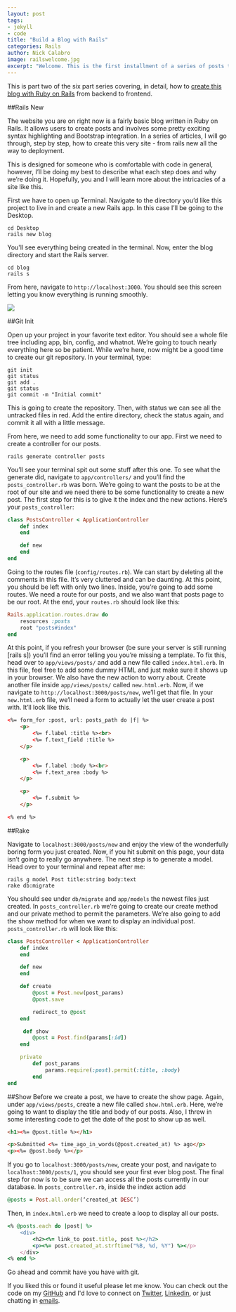 ```yaml
---
layout: post
tags:
- jekyll
- code
title: "Build a Blog with Rails"
categories: Rails
author: Nick Calabro
image: railswelcome.jpg
excerpt: "Welcome. This is the first installment of a series of posts that will walk you through how to build a blogging app using Ruby on Rails."
---
```


<meta name="twitter:card" content="summary" />
<meta name="twitter:site" content="@NickCalabs" />
<meta name="twitter:title" content="{{ page.title }}" />
<meta name="twitter:description" content="Nick Calabro's Blog" />

<div class="message">This is part two of the six part series covering, in detail, how to <a href="http://nameless-dusk-8821.herokuapp.com">create this blog with Ruby on Rails</a> from backend to frontend. 
</div>

##Rails New

The website you are on right now is a fairly basic blog written in Ruby on Rails. It allows users to create posts and involves some pretty exciting syntax highlighting and Bootstrap integration. In a series of articles, I will go through, step by step, how to create this very site - from rails new all the way to deployment.

This is designed for someone who is comfortable with code in general, however, I’ll be doing my best to describe what each step does and why we’re doing it. Hopefully, you and I will learn more about the intricacies of a site like this.

First we have to open up Terminal. Navigate to the directory you’d like this project to live in and create a new Rails app. In this case I’ll be going to the Desktop.

```console
cd Desktop
rails new blog
```

You'll see everything being created in the terminal. Now, enter the blog directory and start the Rails server.

```console
cd blog
rails s
```

From here, navigate to `http://localhost:3000`. You should see this screen letting you know everything is running smoothly.

<img src="/img/{{ page.image }}">

##Git Init

Open up your project in your favorite text editor. You should see a whole file tree including app, bin, config, and whatnot. We’re going to touch nearly everything here so be patient. While we’re here, now might be a good time to create our git repository. In your terminal, type:

```console
git init
git status
git add .
git status
git commit -m "Initial commit"
```

This is going to create the repository. Then, with status we can see all the untracked files in red. Add the entire directory, check the status again, and commit it all with a little message.

From here, we need to add some functionality to our app. First we need to create a controller for our posts.

```console
rails generate controller posts
```

You’ll see your terminal spit out some stuff after this one. To see what the generate did, navigate to `app/controllers/` and you’ll find the `posts_controller.rb` was born. We’re going to want the posts to be at the root of our site and we need there to be some functionality to create a new post. The first step for this is to give it the index and the new actions. Here’s your `posts_controller`:

```ruby
class PostsController < ApplicationController
	def index
	end 

	def new
	end
end
```

Going to the routes file (`config/routes.rb`). We can start by deleting all the comments in this file. It’s very cluttered and can be daunting. At this point, you should be left with only two lines. Inside, you’re going to add some routes. We need a route for our posts, and we also want that posts page to be our root. At the end, your `routes.rb` should look like this:

```ruby
Rails.application.routes.draw do
	resources :posts
	root "posts#index"
end
```

At this point, if you refresh your browser (be sure your server is still running [rails s]) you’ll find an error telling you you’re missing a template. To fix this, head over to `app/views/posts/` and add a new file called `index.html.erb`. In this file, feel free to add some dummy HTML and just make sure it shows up in your browser. We also have the new action to worry about. Create another file inside `app/views/posts/` called `new.html.erb`. Now, if we navigate to `http://localhost:3000/posts/new`, we’ll get that file. In your `new.html.erb` file, we’ll need a form to actually let the user create a post with. It’ll look like this.

```html
<%= form_for :post, url: posts_path do |f| %>
    <p>
        <%= f.label :title %><br>
        <%= f.text_field :title %>
    </p>

    <p>
        <%= f.label :body %><br>
        <%= f.text_area :body %>
    </p>

    <p>
        <%= f.submit %>
    </p>

<% end %>
```

##Rake

Navigate to `localhost:3000/posts/new` and enjoy the view of the wonderfully boring form you just created. Now, if you hit submit on this page, your data isn’t going to really go anywhere. The next step is to generate a model. Head over to your terminal and repeat after me:

```console
rails g model Post title:string body:text
rake db:migrate
```

You should see under `db/migrate` and `app/models` the newest files just created. In `posts_controller.rb` we’re going to create our create method and our private method to permit the parameters. We’re also going to add the show method for when we want to display an individual post. `posts_controller.rb` will look like this:

```ruby
class PostsController < ApplicationController
    def index
    end

    def new
    end

    def create
        @post = Post.new(post_params)
        @post.save

        redirect_to @post
    end

     def show
        @post = Post.find(params[:id])
    end

    private
        def post_params
            params.require(:post).permit(:title, :body)
        end
end
```

##Show
Before we create a post, we have to create the show page. Again, under `app/views/posts`, create a new file called `show.html.erb`. Here, we’re going to want to display the title and body of our posts. Also, I threw in some interesting code to get the date of the post to show up as well.

```html
<h1><%= @post.title %></h1>

<p>Submitted <%= time_ago_in_words(@post.created_at) %> ago</p>
<p><%= @post.body %></p>
```

If you go to `localhost:3000/posts/new`, create your post, and navigate to `localhost:3000/posts/1`, you should see your first ever blog post. The final step for now is to be sure we can access all the posts currently in our database. In `posts_controller.rb`, inside the index action add

```ruby
@posts = Post.all.order(‘created_at DESC’)
```

Then, in `index.html.erb` we need to create a loop to display all our posts.

```ruby
<% @posts.each do |post| %>
    <div>
        <h2><%= link_to post.title, post %></h2>
        <p><%= post.created_at.strftime("%B, %d, %Y") %></p>
    </div>
<% end %>
```

Go ahead and commit have you have with git.


<div class="message">
  If you liked this or found it useful please let me know. You can check out the code on my <a href="http://github.com/nickcalabs">GitHub</a> and I'd love to connect on <a href="http://twitter.com/nickcalabs">Twitter</a>, <a href="http://linkedin.com/in/nickcalabro">Linkedin</a>, or just chatting in <a href="mailto:calabro.nick@gmail.com">emails</a>.
</div>
